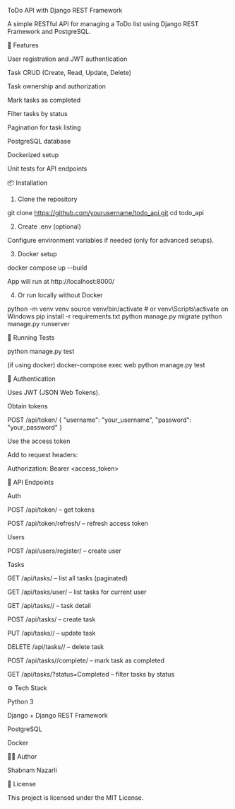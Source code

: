 ToDo API with Django REST Framework

A simple RESTful API for managing a ToDo list using Django REST Framework and PostgreSQL.

🚀 Features

User registration and JWT authentication

Task CRUD (Create, Read, Update, Delete)

Task ownership and authorization

Mark tasks as completed

Filter tasks by status

Pagination for task listing

PostgreSQL database

Dockerized setup

Unit tests for API endpoints

📦 Installation

1. Clone the repository

git clone https://github.com/yourusername/todo_api.git
cd todo_api

2. Create .env (optional)

Configure environment variables if needed (only for advanced setups).

3. Docker setup

docker compose up --build

App will run at http://localhost:8000/

4. Or run locally without Docker

python -m venv venv
source venv/bin/activate  # or venv\Scripts\activate on Windows
pip install -r requirements.txt
python manage.py migrate
python manage.py runserver

🧪 Running Tests

python manage.py test

(if using docker)
docker-compose exec web python manage.py test

🔐 Authentication

Uses JWT (JSON Web Tokens).

Obtain tokens

POST /api/token/
{
  "username": "your_username",
  "password": "your_password"
}

Use the access token

Add to request headers:

Authorization: Bearer <access_token>

🧾 API Endpoints

Auth

POST /api/token/ – get tokens

POST /api/token/refresh/ – refresh access token

Users

POST /api/users/register/ – create user

Tasks

GET /api/tasks/ – list all tasks (paginated)

GET /api/tasks/user/ – list tasks for current user

GET /api/tasks/<id>/ – task detail

POST /api/tasks/ – create task

PUT /api/tasks/<id>/ – update task

DELETE /api/tasks/<id>/ – delete task

POST /api/tasks/<id>/complete/ – mark task as completed

GET /api/tasks/?status=Completed – filter tasks by status

⚙️ Tech Stack

Python 3

Django + Django REST Framework

PostgreSQL

Docker

🧑‍💻 Author

Shabnam Nazarli

📄 License

This project is licensed under the MIT License.

